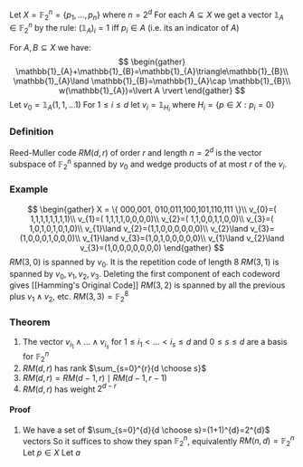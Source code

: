 Let $X=\mathbb{F}_{2}^{n}=\{ p_{1},\dots,p_{n} \}$ where $n=2^{d}$
For each $A\subseteq X$  we get a vector $\mathbb{1}_{A}\in \mathbb{F}_{2}^{n}$ by the rule:
$(\mathbb{1}_{A})_{i}=1$ iff $p_{i}\in A$ (i.e. its an indicator of $A$)

For $A,B\subseteq X$ we have:
$$
\begin{gather}
\mathbb{1}_{A}+\mathbb{1}_{B}=\mathbb{1}_{A}\triangle\mathbb{1}_{B}\\
\mathbb{1}_{A}\land \mathbb{1}_{B}=\mathbb{1}_{A}\cap \mathbb{1}_{B}\\
w(\mathbb{1}_{A})=\lvert A \rvert 
\end{gather}
$$
Let $v_{0}=\mathbb{1}_{A}(1,1,\dots 1)$
For $1\leq i\leq d$ let $v_{i}=\mathbb{1}_{H_{i}}$ where $H_{i}=\{ p \in X: p_{i}=0 \}$

### Definition
Reed-Muller code $RM(d,r)$ of order $r$ and length $n=2^{d}$ is the vector subspace of $\mathbb{F}_{2}^{n}$ spanned by $v_{0}$ and wedge products of at most $r$ of the $v_{i}$.

### Example
$$
\begin{gather}
X = \{ 000,001, 010,011,100,101,110,111 \}\\
v_{0}=( 1,1,1,1,1,1,1,1)\\
v_{1}=( 1,1,1,1,0,0,0,0)\\
v_{2}=( 1,1,0,0,1,1,0,0)\\
v_{3}=( 1,0,1,0,1,0,1,0)\\
v_{1}\land v_{2}=(1,1,0,0,0,0,0,0)\\
v_{2}\land v_{3}=(1,0,0,0,1,0,0,0)\\
v_{1}\land v_{3}=(1,0,1,0,0,0,0,0)\\
v_{1}\land v_{2}\land v_{3}=(1,0,0,0,0,0,0,0)
\end{gather}
$$
$RM(3,0)$ is spanned by $v_{0}$. It is the repetition code of length 8
$RM(3,1)$ is spanned by $v_{0},v_{1},v_{2},v_{3}$. Deleting the first component of each codeword gives [[Hamming's Original Code]]
$RM(3,2)$ is spanned by all the previous plus $v_{1}\land v_{2}$, etc.
$RM(3,3)=\mathbb{F}_{2}^{8}$
 
### Theorem
1. The vector $v_{i_{1}}\wedge\dots \wedge v_{i_{s}}$ for $1\leq i_{1}<\dots<i_{s}\leq d$ and $0\leq s\leq d$ are a basis for $\mathbb{F}_{2}^{n}$
2. $RM(d,r)$ has rank $\sum_{s=0}^{r}{d \choose s}$
3. $RM(d,r)=RM(d-1,r)\mid RM(d-1,r-1)$
4. $RM(d,r)$ has weight $2^{d-r}$
#### Proof
1. We have a set of $\sum_{s=0}^{d}{d \choose s}=(1+1)^{d}=2^{d}$ vectors
   So it suffices to show they span $\mathbb{F}_{2}^{n}$, equivalently $RM(n,d)=\mathbb{F}_{2}^{n}$
   Let $p \in X$
   Let 
   $a$
      